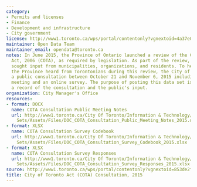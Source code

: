 ```yaml
---
category:
- Permits and licenses
- Finance
- Development and infrastructure
- City government
license: http://www1.toronto.ca/wps/portal/contentonly?vgnextoid=4a37e03bb8d1e310VgnVCM10000071d60f89RCRD
maintainer: Open Data Team
maintainer_email: opendata@toronto.ca
notes: In June 2015, the Province of Ontario launched a review of the City of Toronto
  Act, 2006 (COTA), as required by legislation. As part of the review, the Province
  sought input from municipalities, organizations, and residents. To help make sure
  the Province heard from Torontonians during this review, the City of Toronto conducted
  a public consultation between October 21 and November 6, 2015 including a public
  meeting and an online survey. The purpose of posting this data set is to create
  a record of the consultation and the public's input.
organization: City Manager's Office
resources:
- format: DOCX
  name: COTA Consultation Public Meeting Notes
  url: http://www1.toronto.ca/City Of Toronto/Information & Technology/Open Data/Data
    Sets/Assets/Files/DOC_COTA_Consultation_Public_Meeting_Notes_2015.docx
- format: XLSX
  name: COTA Consultation Survey Codebook
  url: http://www1.toronto.ca/City Of Toronto/Information & Technology/Open Data/Data
    Sets/Assets/Files/DOC_COTA_Consultation_Survey_Codebook_2015.xlsx
- format: XLSX
  name: COTA Consultation Survey Responses
  url: http://www1.toronto.ca/City Of Toronto/Information & Technology/Open Data/Data
    Sets/Assets/Files/DOC_COTA_Consultation_Survey_Responses_2015.xlsx
source: http://www1.toronto.ca/wps/portal/contentonly?vgnextoid=853de2f05ec32510VgnVCM10000071d60f89RCRD&vgnextchannel=1a66e03bb8d1e310VgnVCM10000071d60f89RCRD
title: City of Toronto Act (COTA) Consultation, 2015
---
```

